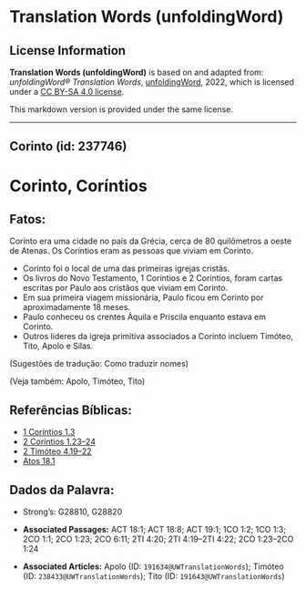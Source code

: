 # Translation Words (unfoldingWord)

## License Information

**Translation Words (unfoldingWord)** is based on and adapted from: _unfoldingWord® Translation Words_, [unfoldingWord](https://unfoldingword.org/utw), 2022, which is licensed under a [CC BY-SA 4.0 license](https://creativecommons.org/licenses/by-sa/4.0/legalcode.en).

This markdown version is provided under the same license.



--------------------------------

## Corinto (id: 237746)

Corinto, Coríntios
==================

Fatos:
------

Corínto era uma cidade no país da Grécia, cerca de 80 quilômetros a oeste de Atenas. Os Coríntios eram as pessoas que viviam em Corinto.

* Corinto foi o local de uma das primeiras igrejas cristãs.
* Os livros do Novo Testamento, 1 Coríntios e 2 Coríntios, foram cartas escritas por Paulo aos cristãos que viviam em Corinto.
* Em sua primeira viagem missionária, Paulo ficou em Corinto por aproximadamente 18 meses.
* Paulo conheceu os crentes Áquila e Priscila enquanto estava em Corinto.
* Outros líderes da igreja primitiva associados a Corinto incluem Timóteo, Tito, Apolo e Silas.

(Sugestões de tradução: Como traduzir nomes)

(Veja também: Apolo, Timóteo, Tito)

Referências Bíblicas:
---------------------

* [1 Coríntios 1\.3](https://ref.ly/1Cor1:3)
* [2 Coríntios 1\.23–24](https://ref.ly/2Cor1:23-2Cor1:24)
* [2 Timóteo 4\.19–22](https://ref.ly/2Tim4:19-2Tim4:22)
* [Atos 18\.1](https://ref.ly/Acts18:1)

Dados da Palavra:
-----------------

* Strong’s: G28810, G28820

* **Associated Passages:** ACT 18:1; ACT 18:8; ACT 19:1; 1CO 1:2; 1CO 1:3; 2CO 1:1; 2CO 1:23; 2CO 6:11; 2TI 4:20; 2TI 4:19–2TI 4:22; 2CO 1:23–2CO 1:24
* **Associated Articles:** Apolo (ID: `191634@UWTranslationWords`); Timóteo (ID: `238433@UWTranslationWords`); Tito (ID: `191643@UWTranslationWords`)

